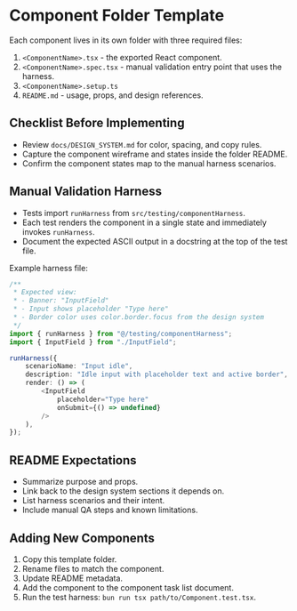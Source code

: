 # Component Folder Template

Each component lives in its own folder with three required files:

1. `<ComponentName>.tsx` - the exported React component.
2. `<ComponentName>.spec.tsx` - manual validation entry point that uses the harness.
3. `<ComponentName>.setup.ts`
3. `README.md` - usage, props, and design references.

## Checklist Before Implementing
- Review `docs/DESIGN_SYSTEM.md` for color, spacing, and copy rules.
- Capture the component wireframe and states inside the folder README.
- Confirm the component states map to the manual harness scenarios.

## Manual Validation Harness
- Tests import `runHarness` from `src/testing/componentHarness`.
- Each test renders the component in a single state and immediately invokes `runHarness`.
- Document the expected ASCII output in a docstring at the top of the test file.

Example harness file:

```ts
/**
 * Expected view:
 * - Banner: "InputField"
 * - Input shows placeholder "Type here"
 * - Border color uses color.border.focus from the design system
 */
import { runHarness } from "@/testing/componentHarness";
import { InputField } from "./InputField";

runHarness({
	scenarioName: "Input idle",
	description: "Idle input with placeholder text and active border",
	render: () => (
		<InputField
			placeholder="Type here"
			onSubmit={() => undefined}
		/>
	),
});
```

## README Expectations
- Summarize purpose and props.
- Link back to the design system sections it depends on.
- List harness scenarios and their intent.
- Include manual QA steps and known limitations.

## Adding New Components
1. Copy this template folder.
2. Rename files to match the component.
3. Update README metadata.
4. Add the component to the component task list document.
5. Run the test harness: `bun run tsx path/to/Component.test.tsx`.
